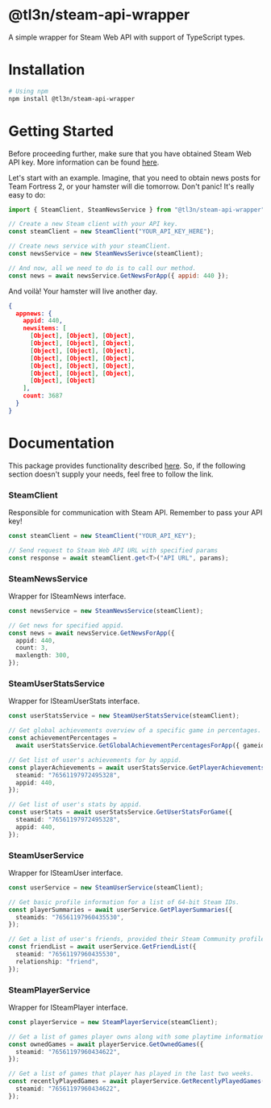 # @tl3n/steam-api-wrapper

A simple wrapper for Steam Web API with support of TypeScript types.

# Installation

```sh
# Using npm
npm install @tl3n/steam-api-wrapper
```

# Getting Started

Before proceeding further, make sure that you have obtained Steam Web API key. More information can be found [here](https://steamcommunity.com/dev).

Let's start with an example. Imagine, that you need to obtain news posts for Team Fortress 2, or your hamster will die tomorrow. Don't panic! It's really easy to do:

```js
import { SteamClient, SteamNewsService } from "@tl3n/steam-api-wrapper";

// Create a new Steam client with your API key.
const steamClient = new SteamClient("YOUR_API_KEY_HERE");

// Create news service with your steamClient.
const newsService = new SteamNewsSerivce(steamClient);

// And now, all we need to do is to call our method.
const news = await newsService.GetNewsForApp({ appid: 440 });
```

And voilà! Your hamster will live another day.

```json
{
  appnews: {
    appid: 440,
    newsitems: [
      [Object], [Object], [Object],
      [Object], [Object], [Object],
      [Object], [Object], [Object],
      [Object], [Object], [Object],
      [Object], [Object], [Object],
      [Object], [Object], [Object],
      [Object], [Object]
    ],
    count: 3687
  }
}
```

# Documentation

This package provides functionality described [here](https://developer.valvesoftware.com/wiki/Steam_Web_API#GetNewsForApp_.28v0001.29). So, if the following section doesn't supply your needs, feel free to follow the link.

### SteamClient

Responsible for communication with Steam API. Remember to pass your API key!

```ts
const steamClient = new SteamClient("YOUR_API_KEY");

// Send request to Steam Web API URL with specified params
const response = await steamClient.get<T>("API URL", params);
```

### SteamNewsService

Wrapper for ISteamNews interface.

```ts
const newsService = new SteamNewsService(steamClient);

// Get news for specified appid.
const news = await newsService.GetNewsForApp({
  appid: 440,
  count: 3,
  maxlength: 300,
});
```

### SteamUserStatsService

Wrapper for ISteamUserStats interface.

```ts
const userStatsService = new SteamUserStatsService(steamClient);

// Get global achievements overview of a specific game in percentages.
const achievementPercentages =
  await userStatsService.GetGlobalAchievementPercentagesForApp({ gameid: 440 });

// Get list of user's achievements for by appid.
const playerAchievements = await userStatsService.GetPlayerAchievements({
  steamid: "76561197972495328",
  appid: 440,
});

// Get list of user's stats by appid.
const userStats = await userStatsService.GetUserStatsForGame({
  steamid: "76561197972495328",
  appid: 440,
});
```

### SteamUserService

Wrapper for ISteamUser interface.

```ts
const userService = new SteamUserService(steamClient);

// Get basic profile information for a list of 64-bit Steam IDs.
const playerSummaries = await userService.GetPlayerSummaries({
  steamids: "76561197960435530",
});

// Get a list of user's friends, provided their Steam Community profile is set to "Public".
const friendList = await userService.GetFriendList({
  steamid: "76561197960435530",
  relationship: "friend",
});
```

### SteamPlayerService

Wrapper for ISteamPlayer interface.

```ts
const playerService = new SteamPlayerService(steamClient);

// Get a list of games player owns along with some playtime information, if profile is public.
const ownedGames = await playerService.GetOwnedGames({
  steamid: "76561197960434622",
});

// Get a list of games that player has played in the last two weeks.
const recentlyPlayedGames = await playerService.GetRecentlyPlayedGames({
  steamid: "76561197960434622",
});
```
